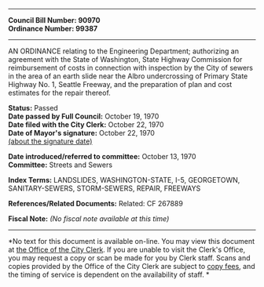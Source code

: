 * * * * *  
  
**Council Bill Number: [](#h0)[](#h2)90970**   
**Ordinance Number: 99387**  
  
* * * * *  
  
AN ORDINANCE relating to the Engineering Department; authorizing an agreement with the State of Washington, State Highway Commission for reimbursement of costs in connection with inspection by the City of sewers in the area of an earth slide near the Albro undercrossing of Primary State Highway No. 1, Seattle Freeway, and the preparation of plan and cost estimates for the repair thereof.  
  
**Status:** Passed   
**Date passed by Full Council:** October 19, 1970   
**Date filed with the City Clerk:** October 22, 1970   
**Date of Mayor's signature:** October 22, 1970   
[(about the signature date)](/~public/approvaldate.htm)   
  
  
**Date introduced/referred to committee:** October 13, 1970   
**Committee:** Streets and Sewers   
  
**Index Terms:** LANDSLIDES, WASHINGTON-STATE, I-5, GEORGETOWN, SANITARY-SEWERS, STORM-SEWERS, REPAIR, FREEWAYS  
  
**References/Related Documents:** Related: CF 267889  
  
**Fiscal Note:** *(No fiscal note available at this time)*  
  
* * * * *  
  
*No text for this document is available on-line. You may view this document at [the Office of the City Clerk](http://www.seattle.gov/leg/clerk/contactUs.htm). If you are unable to visit the Clerk's Office, you may request a copy or scan be made for you by Clerk staff. Scans and copies provided by the Office of the City Clerk are subject to [copy fees](http://clerk.seattle.gov/~public/clerkfees.htm), and the timing of service is dependent on the availability of staff. *  
  
  
